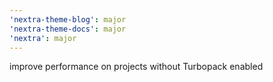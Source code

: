 ```yaml
---
'nextra-theme-blog': major
'nextra-theme-docs': major
'nextra': major
---
```


improve performance on projects without Turbopack enabled
